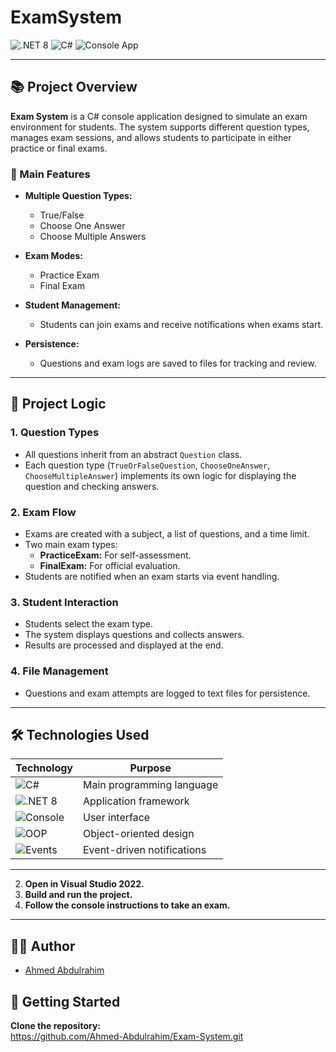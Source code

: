 # ExamSystem
![.NET 8](https://img.shields.io/badge/.NET-8.0-blueviolet?logo=dotnet)
![C#](https://img.shields.io/badge/C%23-12.0-239120?logo=csharp)
![Console App](https://img.shields.io/badge/Type-Console%20App-lightgrey)

---

## 📚 Project Overview

**Exam System** is a C# console application designed to simulate an exam environment for students. The system supports different question types, manages exam sessions, and allows students to participate in either practice or final exams.

### 🎯 Main Features

- **Multiple Question Types:**  
  - True/False  
  - Choose One Answer  
  - Choose Multiple Answers

- **Exam Modes:**  
  - Practice Exam  
  - Final Exam

- **Student Management:**  
  - Students can join exams and receive notifications when exams start.

- **Persistence:**  
  - Questions and exam logs are saved to files for tracking and review.

---

## 🧩 Project Logic

### 1. **Question Types**
- All questions inherit from an abstract `Question` class.
- Each question type (`TrueOrFalseQuestion`, `ChooseOneAnswer`, `ChooseMultipleAnswer`) implements its own logic for displaying the question and checking answers.

### 2. **Exam Flow**
- Exams are created with a subject, a list of questions, and a time limit.
- Two main exam types:
  - **PracticeExam:** For self-assessment.
  - **FinalExam:** For official evaluation.
- Students are notified when an exam starts via event handling.

### 3. **Student Interaction**
- Students select the exam type.
- The system displays questions and collects answers.
- Results are processed and displayed at the end.

### 4. **File Management**
- Questions and exam attempts are logged to text files for persistence.

---

## 🛠️ Technologies Used

| Technology | Purpose                |
|------------|------------------------|
| ![C#](https://img.shields.io/badge/C%23-12.0-239120?logo=csharp) | Main programming language |
| ![.NET 8](https://img.shields.io/badge/.NET-8.0-blueviolet?logo=dotnet) | Application framework    |
| ![Console](https://img.shields.io/badge/Console%20App-CLI-lightgrey) | User interface           |
| ![OOP](https://img.shields.io/badge/OOP-Design-blue) | Object-oriented design   |
| ![Events](https://img.shields.io/badge/Events-Pattern-green) | Event-driven notifications |

---
2. **Open in Visual Studio 2022.**
3. **Build and run the project.**
4. **Follow the console instructions to take an exam.**

---

## 👨‍💻 Author

- [Ahmed Abdulrahim](https://github.com/Ahmed-Abdulrahim)

## 🚀 Getting Started

 **Clone the repository:**  
   https://github.com/Ahmed-Abdulrahim/Exam-System.git
